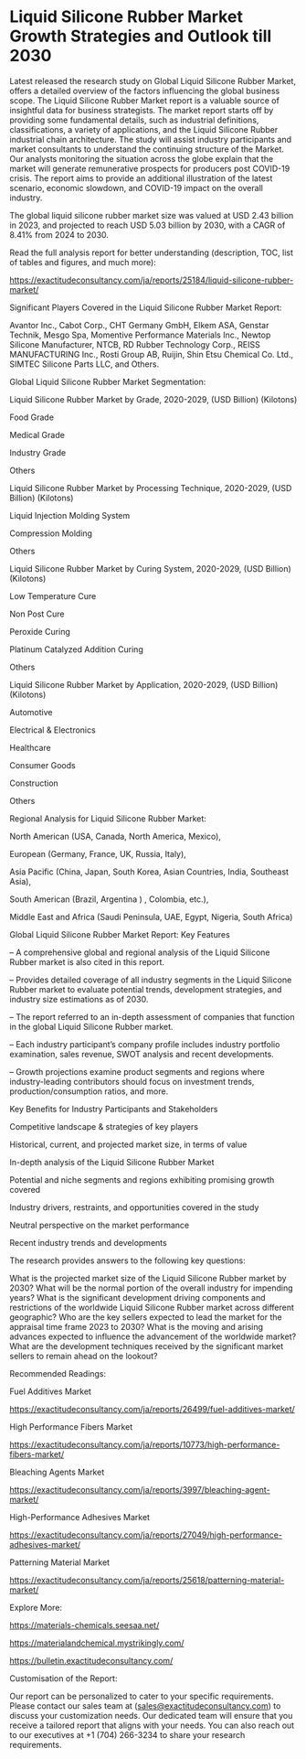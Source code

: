 # Liquid Silicone Rubber Market Growth Strategies and Outlook till 2030

Latest released the research study on Global Liquid Silicone Rubber Market, offers a detailed overview of the factors influencing the global business scope. The Liquid Silicone Rubber Market report is a valuable source of insightful data for business strategists. The market report starts off by providing some fundamental details, such as industrial definitions, classifications, a variety of applications, and the Liquid Silicone Rubber industrial chain architecture. The study will assist industry participants and market consultants to understand the continuing structure of the Market. Our analysts monitoring the situation across the globe explain that the market will generate remunerative prospects for producers post COVID-19 crisis. The report aims to provide an additional illustration of the latest scenario, economic slowdown, and COVID-19 impact on the overall industry.

The global liquid silicone rubber market size was valued at USD 2.43 billion in 2023, and projected to reach USD 5.03 billion by 2030, with a CAGR of 8.41% from 2024 to 2030.

Read the full analysis report for better understanding (description, TOC, list of tables and figures, and much more):

https://exactitudeconsultancy.com/ja/reports/25184/liquid-silicone-rubber-market/

Significant Players Covered in the Liquid Silicone Rubber Market Report:

Avantor Inc., Cabot Corp., CHT Germany GmbH, Elkem ASA, Genstar Technik, Mesgo Spa, Momentive Performance Materials Inc., Newtop Silicone Manufacturer, NTCB, RD Rubber Technology Corp., REISS MANUFACTURING Inc., Rosti Group AB, Ruijin, Shin Etsu Chemical Co. Ltd., SIMTEC Silicone Parts LLC, and Others.

Global Liquid Silicone Rubber Market Segmentation:

Liquid Silicone Rubber Market by Grade, 2020-2029, (USD Billion) (Kilotons)

Food Grade

Medical Grade

Industry Grade

Others

Liquid Silicone Rubber Market by Processing Technique, 2020-2029, (USD Billion) (Kilotons)

Liquid Injection Molding System

Compression Molding

Others

Liquid Silicone Rubber Market by Curing System, 2020-2029, (USD Billion) (Kilotons)

Low Temperature Cure

Non Post Cure

Peroxide Curing

Platinum Catalyzed Addition Curing

Others

Liquid Silicone Rubber Market by Application, 2020-2029, (USD Billion) (Kilotons)

Automotive

Electrical & Electronics

Healthcare

Consumer Goods

Construction

Others




Regional Analysis for Liquid Silicone Rubber Market:

North American (USA, Canada, North America, Mexico),

European (Germany, France, UK, Russia, Italy),

Asia Pacific (China, Japan, South Korea, Asian Countries, India, Southeast Asia),

South American (Brazil, Argentina ) , Colombia, etc.),

Middle East and Africa (Saudi Peninsula, UAE, Egypt, Nigeria, South Africa)

Global Liquid Silicone Rubber Market Report: Key Features

– A comprehensive global and regional analysis of the Liquid Silicone Rubber market is also cited in this report.

– Provides detailed coverage of all industry segments in the Liquid Silicone Rubber market to evaluate potential trends, development strategies, and industry size estimations as of 2030.

– The report referred to an in-depth assessment of companies that function in the global Liquid Silicone Rubber market.

– Each industry participant’s company profile includes industry portfolio examination, sales revenue, SWOT analysis and recent developments.

– Growth projections examine product segments and regions where industry-leading contributors should focus on investment trends, production/consumption ratios, and more.

Key Benefits for Industry Participants and Stakeholders

Competitive landscape & strategies of key players

Historical, current, and projected market size, in terms of value

In-depth analysis of the Liquid Silicone Rubber Market

Potential and niche segments and regions exhibiting promising growth covered

Industry drivers, restraints, and opportunities covered in the study

Neutral perspective on the market performance

Recent industry trends and developments

The research provides answers to the following key questions:

What is the projected market size of the Liquid Silicone Rubber market by 2030?
What will be the normal portion of the overall industry for impending years?
What is the significant development driving components and restrictions of the worldwide Liquid Silicone Rubber market across different geographic?
Who are the key sellers expected to lead the market for the appraisal time frame 2023 to 2030?
What is the moving and arising advances expected to influence the advancement of the worldwide market?
What are the development techniques received by the significant market sellers to remain ahead on the lookout?

Recommended Readings:

Fuel Additives Market

https://exactitudeconsultancy.com/ja/reports/26499/fuel-additives-market/

High Performance Fibers Market

https://exactitudeconsultancy.com/ja/reports/10773/high-performance-fibers-market/

Bleaching Agents Market

https://exactitudeconsultancy.com/ja/reports/3997/bleaching-agent-market/

High-Performance Adhesives Market

https://exactitudeconsultancy.com/ja/reports/27049/high-performance-adhesives-market/

Patterning Material Market

https://exactitudeconsultancy.com/ja/reports/25618/patterning-material-market/

Explore More:

https://materials-chemicals.seesaa.net/

https://materialandchemical.mystrikingly.com/

https://bulletin.exactitudeconsultancy.com/

Customisation of the Report:

Our report can be personalized to cater to your specific requirements. Please contact our sales team at (sales@exactitudeconsultancy.com) to discuss your customization needs. Our dedicated team will ensure that you receive a tailored report that aligns with your needs. You can also reach out to our executives at +1 (704) 266-3234 to share your research requirements.
